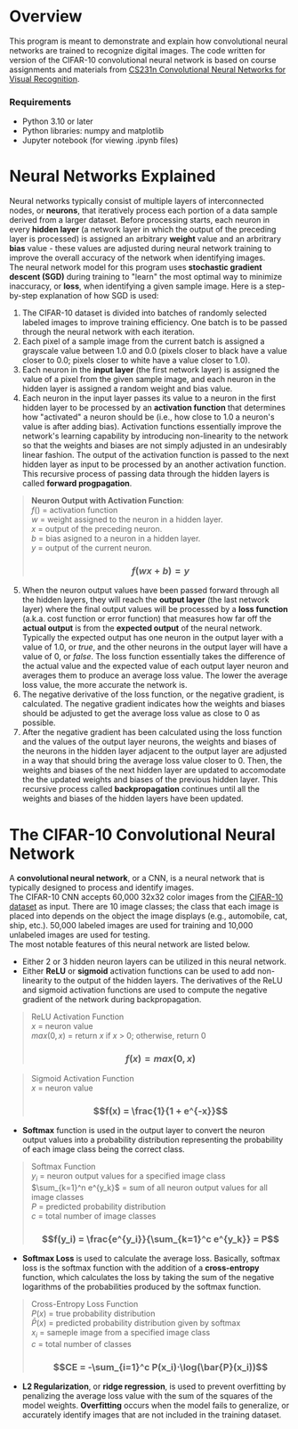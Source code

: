# Overview
This program is meant to demonstrate and explain how convolutional neural networks are trained to recognize digital images. The code written for version of the CIFAR-10 convolutional neural network is based on course assignments and materials from [CS231n Convolutional Neural Networks for Visual Recognition](https://cs231n.github.io/).  
### Requirements
- Python 3.10 or later 
- Python libraries: numpy and matplotlib
- Jupyter notebook (for viewing .ipynb files)

# Neural Networks Explained
Neural networks typically consist of multiple layers of interconnected nodes, or **neurons**, that iteratively process each portion of a data sample derived from a larger dataset. Before processing starts, each neuron in every **hidden layer** (a network layer in which the output of the preceding layer is processed) is assigned an arbitrary **weight** value and an arbritrary **bias** value - these values are adjusted during neural network training to improve the overall accuracy of the network when identifying images.  
The neural network model for this program uses **stochastic gradient descent (SGD)** during training to "learn" the most optimal way to minimize inaccuracy, or **loss**, when identifying a given sample image. Here is a step-by-step explanation of how SGD is used: 
1. The CIFAR-10 dataset is divided into batches of randomly selected labeled images to improve training efficiency. One batch is to be passed through the neural network with each iteration.
2. Each pixel of a sample image from the current batch is assigned a grayscale value between 1.0 and 0.0 (pixels closer to black have a value closer to 0.0; pixels closer to white have a value closer to 1.0).
3.  Each neuron in the **input layer** (the first network layer) is assigned the value of a pixel from the given sample image, and each neuron in the hidden layer is assigned a random weight and bias value.
4.  Each neuron in the input layer passes its value to a neuron in the first hidden layer to be processed by an **activation function** that determines how "activated" a neuron should be (i.e., how close to 1.0 a neuron's value is after adding bias). Activation functions essentially improve the network's learning capability by introducing non-linearity to the network so that the weights and biases are not simply adjusted in an undesirably linear fashion. The output of the activation function is passed to the next hidden layer as input to be processed by an another activation function. This recursive process of passing data through the hidden layers is called **forward progpagation**.
> **Neuron Output with Activation Function**:  
> $f()$ =  activation function  
> $w$ = weight assigned to the neuron in a hidden layer.  
> $x$ = output of the preceding neuron.  
> $b$ = bias asigned to a neuron in a hidden layer.  
> $y$ = output of the current neuron.
> ### $$f(wx + b) = y$$
5.  When the neuron output values have been passed forward through all the hidden layers, they will reach the **output layer** (the last network layer) where the final output values will be processed by a **loss function** (a.k.a. cost function or error function) that measures how far off the **actual output** is from the **expected output** of the neural network. Typically the expected output has one neuron in the output layer with a value of 1.0, or *true*, and the other neurons in the output layer will have a value of 0, or *false*. The loss function essentially takes the difference of the actual value and the expected value of each output layer neuron and averages them to produce an average loss value. The lower the average loss value, the more accurate the network is.
6.  The negative derivative of the loss function, or the negative gradient, is calculated. The negative gradient indicates how the weights and biases should be adjusted to get the average loss value as close to 0 as possible.
7.  After the negative gradient has been calculated using the loss function and the values of the output layer neurons, the weights and biases of the neurons in the hidden layer adjacent to the output layer are adjusted in a way that should bring the average loss value closer to 0. Then, the weights and biases of the next hidden layer are updated to accomodate the the updated weights and biases of the previous hidden layer. This recursive process called **backpropagation** continues until all the weights and biases of the hidden layers have been updated.  

# The CIFAR-10 Convolutional Neural Network
A **convolutional neural network**, or a CNN, is a neural network that is typically designed to process and identify images.  
The CIFAR-10 CNN accepts 60,000 32x32 color images from the [CIFAR-10 dataset](https://www.cs.toronto.edu/~kriz/cifar.html) as input. There are 10 image classes; the class that each image is placed into depends on the object the image displays (e.g., automobile, cat, ship, etc.). 50,000 labeled images are used for training and 10,000 unlabeled images are used for testing.  
The most notable features of this neural network are listed below.  
- Either 2 or 3 hidden neuron layers can be utilized in this neural network.
- Either **ReLU** or **sigmoid** activation functions can be used to add non-linearity to the output of the hidden layers. The derivatives of the ReLU and sigmoid activation functions are used to compute the negative gradient of the network during backpropagation.  
> ReLU Activation Function  
> $x$ = neuron value  
> $max(0,x)$ = return $x$ if $x$ > 0; otherwise, return 0
> ### $$f(x) = max(0,x)$$  

> Sigmoid Activation Function  
> $x$ = neuron value
> ### $$f(x) = \frac{1}{1 + e^{-x}}$$
- **Softmax** function is used in the output layer to convert the neuron output values into a probability distribution representing the probability of each image class being the correct class.
> Softmax Function   
> $y_i$ = neuron output values for a specified image class  
> $\sum_{k=1}^n e^{y_k}$ = sum of all neuron output values for all image classes  
> $P$ = predicted probability distribution  
> $c$ = total number of image classes
> ### $$f(y_i) = \frac{e^{y_i}}{\sum_{k=1}^c e^{y_k}} = P$$
- **Softmax Loss** is used to calculate the average loss. Basically, softmax loss is the softmax function with the addition of a **cross-entropy** function, which calculates the loss by taking the sum of the negative logarithms of the probabilities produced by the softmax function.  
> Cross-Entropy Loss Function    
> $P(x)$ = true probability distribution  
> $\bar{P}(x)$ = predicted probability distribution given by softmax  
> $x_i$ = sameple image from a specified image class  
> $c$ = total number of classes
> ### $$CE = -\sum_{i=1}^c P(x_i)⋅\log(\bar{P}(x_i))$$
- **L2 Regularization**, or **ridge regression**, is used to prevent overfitting by penalizing the average loss value with the sum of the squares of the model weights. **Overfitting** occurs when the model fails to generalize, or accurately identify images that are not included in the training dataset.
